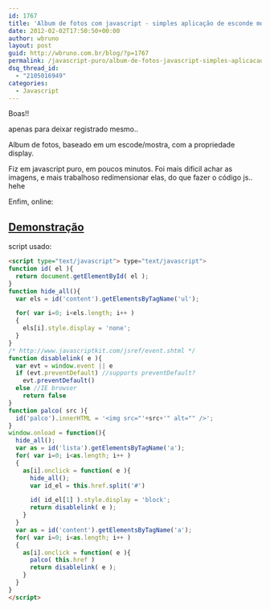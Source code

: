 ```yaml
---
id: 1767
title: 'Album de fotos com javascript - simples aplicação de esconde mostra'
date: 2012-02-02T17:50:50+00:00
author: wbruno
layout: post
guid: http://wbruno.com.br/blog/?p=1767
permalink: /javascript-puro/album-de-fotos-javascript-simples-aplicacao-de-esconde-mostra/
dsq_thread_id:
  - "2105016949"
categories:
  - Javascript
---
```

Boas!!

apenas para deixar registrado mesmo..

<!--more-->

Album de fotos, baseado em um escode/mostra, com a propriedade display.

Fiz em javascript puro, em poucos minutos. Foi mais dificil achar as imagens, e mais trabalhoso redimensionar elas, do que fazer o código js.. hehe

Enfim, online:

## <a href="http://wbruno.com.br/scripts/album-disney.html" target="_blank">Demonstração</a>

script usado:

``` html
<script type="text/javascript"> type="text/javascript">
function id( el ){
  return document.getElementById( el );
}
function hide_all(){
  var els = id('content').getElementsByTagName('ul');

  for( var i=0; i<els.length; i++ )
  {
    els[i].style.display = 'none';
  }
}
/* http://www.javascriptkit.com/jsref/event.shtml */
function disablelink( e ){
  var evt = window.event || e
  if (evt.preventDefault) //supports preventDefault?
    evt.preventDefault()
  else //IE browser
    return false
}
function palco( src ){
  id('palco').innerHTML = '<img src="'+src+'" alt="" />';
}
window.onload = function(){
  hide_all();
  var as = id('lista').getElementsByTagName('a');
  for( var i=0; i<as.length; i++ )
  {
    as[i].onclick = function( e ){
      hide_all();
      var id_el = this.href.split('#')

      id( id_el[1] ).style.display = 'block';
      return disablelink( e );
    }
  }
  var as = id('content').getElementsByTagName('a');
  for( var i=0; i<as.length; i++ )
  {
    as[i].onclick = function( e ){
      palco( this.href )
      return disablelink( e );
    }
  }
}
</script>
```
